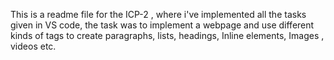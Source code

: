 This is a readme file for the ICP-2 , where i've implemented all the tasks given in VS code, the task was to implement a webpage and use different kinds of tags to create paragraphs, lists, headings, Inline elements, Images , videos etc. 
